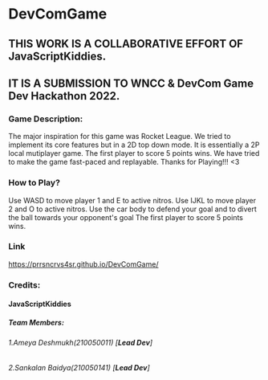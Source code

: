 # DevComGame

## **THIS WORK IS A COLLABORATIVE EFFORT OF JavaScriptKiddies.**
## **IT IS A SUBMISSION TO WNCC & DevCom Game Dev Hackathon 2022.**


### Game Description:
The major inspiration for this game was Rocket League. We tried to implement its core features but in a 2D top down mode. It is essentially a 2P local mutiplayer game. The first player to score 5 points wins. We have tried to make the game fast-paced and replayable. Thanks for Playing!!! <3



### How to Play?
Use WASD to move player 1 and E to active nitros. 
Use IJKL to move player 2 and O to active nitros. 
Use the car body to defend your goal and to divert the ball towards your opponent's goal
The first player to score 5 points wins.

### Link
https://prrsncrvs4sr.github.io/DevComGame/

### Credits: 
#### JavaScriptKiddies
##### Team Members:
###### 1.Ameya Deshmukh(210050011) [**Lead Dev**]
###### 2.Sankalan Baidya(210050141) [**Lead Dev**]

